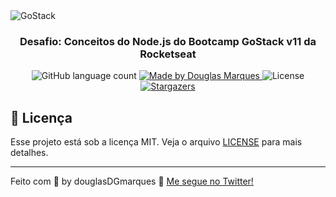 <img alt="GoStack" src="https://storage.googleapis.com/golden-wind/bootcamp-gostack/header-desafios.png" />

<h3 align="center">
  Desafio: Conceitos do Node.js do Bootcamp GoStack v11 da Rocketseat
</h3>

<p align="center">
  <img alt="GitHub language count" src="https://img.shields.io/github/languages/count/Douglas-Marques/gostack11-conceitos-nodejs?color=%2304D361">

  <a href="https://www.linkedin.com/in/douglasDGmarques">
    <img alt="Made by Douglas Marques" src="https://img.shields.io/badge/made%20by-douglasDGmarques-%2304D361">
  </a>

  <img alt="License" src="https://img.shields.io/badge/license-MIT-%2304D361">

  <a href="https://github.com/Douglas-Marques/gostack11-conceitos-nodejs/stargazers">
    <img alt="Stargazers" src="https://img.shields.io/github/stars/Douglas-Marques/gostack11-conceitos-nodejs?style=social">
  </a>
</p>

## :memo: Licença

Esse projeto está sob a licença MIT. Veja o arquivo [LICENSE](LICENSE) para mais detalhes.

---

Feito com 💜 by douglasDGmarques :wave: [Me segue no Twitter!](https://twitter.com/douglasDGmrx)
